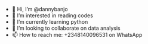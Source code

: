 - 👋 Hi, I’m @dannybanjo
- 👀 I’m interested in reading codes
- 🌱 I’m currently learning python
- 💞️ I’m looking to collaborate on data analysis
- 📫 How to reach me: +2348140096531 on WhatsApp

<!---
dannybanjo/dannybanjo is a ✨ special ✨ repository because its `README.md` (this file) appears on your GitHub profile.
You can click the Preview link to take a look at your changes.
--->
